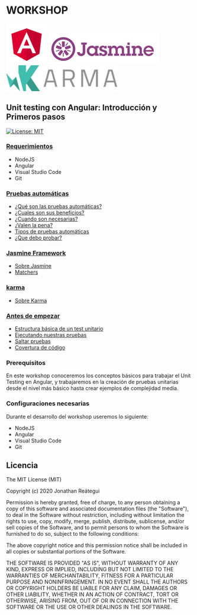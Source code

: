 # WORKSHOP

<p float="left">
    <img src="./angular-logo.png" alt="Workshop unit testing con Angular" width="110" />
    <img src="./jarmine-logo.svg" alt="Workshop unit testing con Angular" width="300" />
    <img src="./karma-logo.png" alt="Workshop unit testing con Angular" width="300" />
</p>

## Unit testing con Angular: Introducción y Primeros pasos

[![License: MIT](https://img.shields.io/badge/License-MIT-yellow.svg)](https://opensource.org/licenses/MIT)

### [**Requerimientos**](0-requerimientos)

- NodeJS
- Angular
- Visual Studio Code
- Git

### [**Pruebas automáticas**](1-pruebas-automaticas)

- [¿Qué son las pruebas automáticas?](1-pruebas-automaticas/file.md)
- [¿Cuales son sus beneficios?](1-pruebas-automaticas/file.md)
- [¿Cuando son necesarias?](1-pruebas-automaticas/file.md)
- [¿Valen la pena?](1-pruebas-automaticas/file.md)
- [Tipos de pruebas automáticas](1-pruebas-automaticas/tipos-file.md)
- [¿Que debo probar?](1-pruebas-automaticas/tipos-file.md)

### [**Jasmine Framework**](2-jasmine)

- [Sobre Jasmine](2-jasmine/sobre-jasmine.md)
- [Matchers](2-jasmine/file.md)

### [**karma**](3-karma)

- [Sobre Karma](3-karma/sobre-karma.md)

### [**Antes de empezar**](5-antes-empezar)

- [Estructura básica de un test unitario](5-antes-empezar/file.md)
- [Ejecutando nuestras pruebas](5-antes-empezar/file.md)
- [Saltar pruebas](5-antes-empezar/file.md)
- [Covertura de código](5-antes-empezar/file.md)

### **Prerequisitos**

En este workshop conoceremos los conceptos básicos para trabajar el Unit Testing en Angular, y trabajaremos en la creación de pruebas unitarias desde el nivel más básico hasta crear ejemplos de complejidad media.

### **Configuraciones necesarias**

Durante el desarrollo del workshop useremos lo siguiente:

- NodeJS
- Angular
- Visual Studio Code
- Git

## Licencia

The MIT License (MIT)

Copyright (c) 2020 Jonathan Reátegui

Permission is hereby granted, free of charge, to any person obtaining a copy of this software and associated documentation files (the "Software"), to deal in the Software without restriction, including without limitation the rights to use, copy, modify, merge, publish, distribute, sublicense, and/or sell copies of the Software, and to permit persons to whom the Software is furnished to do so, subject to the following conditions:

The above copyright notice and this permission notice shall be included in all copies or substantial portions of the Software.

THE SOFTWARE IS PROVIDED "AS IS", WITHOUT WARRANTY OF ANY KIND, EXPRESS OR IMPLIED, INCLUDING BUT NOT LIMITED TO THE WARRANTIES OF MERCHANTABILITY, FITNESS FOR A PARTICULAR PURPOSE AND NONINFRINGEMENT. IN NO EVENT SHALL THE AUTHORS OR COPYRIGHT HOLDERS BE LIABLE FOR ANY CLAIM, DAMAGES OR OTHER LIABILITY, WHETHER IN AN ACTION OF CONTRACT, TORT OR OTHERWISE, ARISING FROM, OUT OF OR IN CONNECTION WITH THE SOFTWARE OR THE USE OR OTHER DEALINGS IN THE SOFTWARE.
